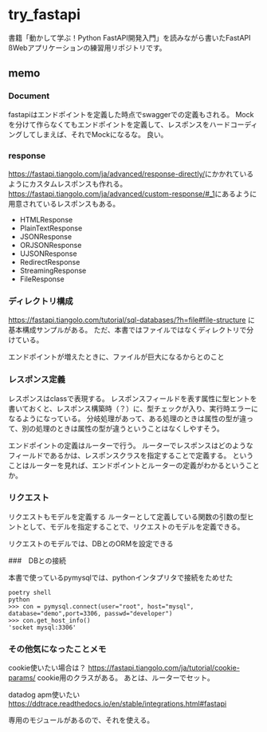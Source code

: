 # try_fastapi

書籍「動かして学ぶ！Python FastAPI開発入門」を読みながら書いたFastAPI ßWebアプリケーションの練習用リポジトリです。

## memo

### Document

fastapiはエンドポイントを定義した時点でswaggerでの定義もされる。
Mockを分けて作らなくてもエンドポイントを定義して、レスポンスをハードコーディングしてしまえば、それでMockになるな。
良い。

### response

<https://fastapi.tiangolo.com/ja/advanced/response-directly/>にかかれているようにカスタムレスポンスも作れる。
<https://fastapi.tiangolo.com/ja/advanced/custom-response/#_1>にあるように用意されているレスポンスもある。

* HTMLResponse
* PlainTextResponse
* JSONResponse
* ORJSONResponse
* UJSONResponse
* RedirectResponse
* StreamingResponse
* FileResponse

### ディレクトリ構成

<https://fastapi.tiangolo.com/tutorial/sql-databases/?h=file#file-structure>
に基本構成サンプルがある。
ただ、本書ではファイルではなくディレクトリで分けている。

エンドポイントが増えたときに、ファイルが巨大になるからとのこと

### レスポンス定義

レスポンスはclassで表現する。
レスポンスフィールドを表す属性に型ヒントを書いておくと、レスポンス構築時（？）に、型チェックが入り、実行時エラーになるようになっている。
分岐処理があって、ある処理のときは属性の型が違って、別の処理のときは属性の型が違うということはなくしやすそう。

エンドポイントの定義はルーターで行う。
ルーターでレスポンスはどのようなフィールドであるかは、レスポンスクラスを指定することで定義する。
ということはルーターを見れば、エンドポイントとルーターの定義がわかるということか。

### リクエスト

リクエストもモデルを定義する
ルーターとして定義している関数の引数の型ヒントとして、モデルを指定することで、リクエストのモデルを定義できる。

リクエストのモデルでは、DBとのORMを設定できる

###　DBとの接続

本書で使っているpymysqlでは、pythonインタプリタで接続をためせた

```shell
poetry shell
python
>>> con = pymysql.connect(user="root", host="mysql", database="demo",port=3306, passwd="developer")
>>> con.get_host_info()
'socket mysql:3306'
```

### その他気になったことメモ

cookie使いたい場合は？
<https://fastapi.tiangolo.com/ja/tutorial/cookie-params/>
cookie用のクラスがある。
あとは、ルーターでセット。

datadog apm使いたい
<https://ddtrace.readthedocs.io/en/stable/integrations.html#fastapi>

専用のモジュールがあるので、それを使える。

